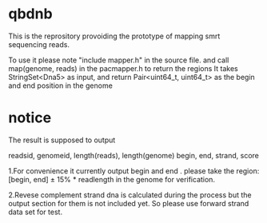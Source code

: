 # qbdnb

This is the reprository provoiding the prototype of mapping smrt sequencing reads. 


To use it please note "include mapper.h" in the source file. 
and call map(genome, reads) in the pacmapper.h to return the regions
It takes StringSet\<Dna5\> as input, and return Pair<uint64_t, uint64_t> as the begin and end position in the genome 

# notice

The result is supposed to output

readsid, genomeid, length(reads), length(genome) begin, end, strand, score

1.For convenience it currently output begin and end .
please take the region: [begin, end] ± 15% * readlength in the genome for verification.

2.Revese complement strand dna is calculated during the process but the output section for them is not included yet. So please use forward strand data set for test.



